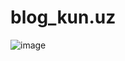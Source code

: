 # blog_kun.uz
![image](https://github.com/ZokirjonovaMuslima/blog_kun.uz/assets/122157752/4cd64913-767c-49e3-b04b-55f8c8e14c11)
